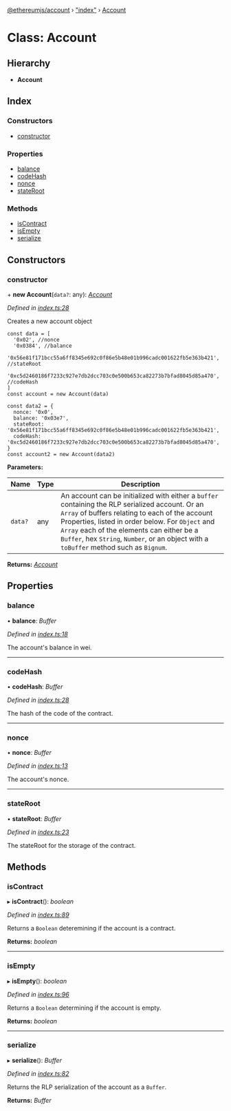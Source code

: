[@ethereumjs/account](../README.md) › ["index"](../modules/_index_.md) › [Account](_index_.account.md)

# Class: Account

## Hierarchy

* **Account**

## Index

### Constructors

* [constructor](_index_.account.md#constructor)

### Properties

* [balance](_index_.account.md#balance)
* [codeHash](_index_.account.md#codehash)
* [nonce](_index_.account.md#nonce)
* [stateRoot](_index_.account.md#stateroot)

### Methods

* [isContract](_index_.account.md#iscontract)
* [isEmpty](_index_.account.md#isempty)
* [serialize](_index_.account.md#serialize)

## Constructors

###  constructor

\+ **new Account**(`data?`: any): *[Account](_index_.account.md)*

*Defined in [index.ts:28](https://github.com/ethereumjs/ethereumjs-vm/blob/master/packages/account/src/index.ts#L28)*

Creates a new account object

~~~
const data = [
  '0x02', //nonce
  '0x0384', //balance
  '0x56e81f171bcc55a6ff8345e692c0f86e5b48e01b996cadc001622fb5e363b421', //stateRoot
  '0xc5d2460186f7233c927e7db2dcc703c0e500b653ca82273b7bfad8045d85a470', //codeHash
]
const account = new Account(data)

const data2 = {
  nonce: '0x0',
  balance: '0x03e7',
  stateRoot: '0x56e81f171bcc55a6ff8345e692c0f86e5b48e01b996cadc001622fb5e363b421',
  codeHash: '0xc5d2460186f7233c927e7db2dcc703c0e500b653ca82273b7bfad8045d85a470',
}
const account2 = new Account(data2)
~~~

**Parameters:**

Name | Type | Description |
------ | ------ | ------ |
`data?` | any |  An account can be initialized with either a `buffer` containing the RLP serialized account. Or an `Array` of buffers relating to each of the account Properties, listed in order below.  For `Object` and `Array` each of the elements can either be a `Buffer`, hex `String`, `Number`, or an object with a `toBuffer` method such as `Bignum`.  |

**Returns:** *[Account](_index_.account.md)*

## Properties

###  balance

• **balance**: *Buffer*

*Defined in [index.ts:18](https://github.com/ethereumjs/ethereumjs-vm/blob/master/packages/account/src/index.ts#L18)*

The account's balance in wei.

___

###  codeHash

• **codeHash**: *Buffer*

*Defined in [index.ts:28](https://github.com/ethereumjs/ethereumjs-vm/blob/master/packages/account/src/index.ts#L28)*

The hash of the code of the contract.

___

###  nonce

• **nonce**: *Buffer*

*Defined in [index.ts:13](https://github.com/ethereumjs/ethereumjs-vm/blob/master/packages/account/src/index.ts#L13)*

The account's nonce.

___

###  stateRoot

• **stateRoot**: *Buffer*

*Defined in [index.ts:23](https://github.com/ethereumjs/ethereumjs-vm/blob/master/packages/account/src/index.ts#L23)*

The stateRoot for the storage of the contract.

## Methods

###  isContract

▸ **isContract**(): *boolean*

*Defined in [index.ts:89](https://github.com/ethereumjs/ethereumjs-vm/blob/master/packages/account/src/index.ts#L89)*

Returns a `Boolean` deteremining if the account is a contract.

**Returns:** *boolean*

___

###  isEmpty

▸ **isEmpty**(): *boolean*

*Defined in [index.ts:96](https://github.com/ethereumjs/ethereumjs-vm/blob/master/packages/account/src/index.ts#L96)*

Returns a `Boolean` determining if the account is empty.

**Returns:** *boolean*

___

###  serialize

▸ **serialize**(): *Buffer*

*Defined in [index.ts:82](https://github.com/ethereumjs/ethereumjs-vm/blob/master/packages/account/src/index.ts#L82)*

Returns the RLP serialization of the account as a `Buffer`.

**Returns:** *Buffer*
